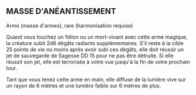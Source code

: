 ## MASSE D'ANÉANTISSEMENT

Arme (masse d'armes), rare (harmonisation requise)

Quand vous touchez un fiélon ou un mort-vivant avec
cette arme magique, la créature subit 2d6 dégâts radiants
supplémentaires. S'il reste à la cible 25 points de vie ou
moins après avoir subi ces dégâts, elle doit réussir un jet de
sauvegarde de Sagesse DD 15 pour ne pas être détruite. Si
elle réussit son jet, elle est terrorisée à votre vue jusqu'à la
fin de votre prochain tour.

Tant que vous tenez cette arme en main, elle diffuse de la
lumière vive sur un rayon de 6 mètres et une lumière faible
sur 6 mètres de plus.
